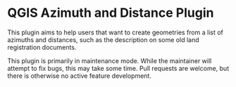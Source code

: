 # QGIS Azimuth and Distance Plugin

This plugin aims to help users that want to create geometries from a list of
azimuths and distances, such as the description on some old land registration
documents.

This plugin is primarily in maintenance mode. While the maintainer will attempt
to fix bugs, this may take some time. Pull requests are welcome, but there is
otherwise no active feature development.
